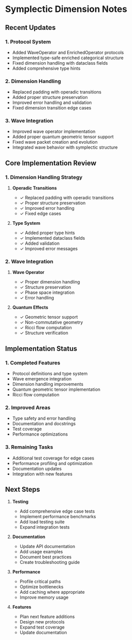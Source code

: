# Symplectic Dimension Notes

## Recent Updates

### 1. Protocol System
- Added WaveOperator and EnrichedOperator protocols
- Implemented type-safe enriched categorical structure
- Fixed dimension handling with dataclass fields
- Added comprehensive type hints

### 2. Dimension Handling
- Replaced padding with operadic transitions
- Added proper structure preservation
- Improved error handling and validation
- Fixed dimension transition edge cases

### 3. Wave Integration
- Improved wave operator implementation
- Added proper quantum geometric tensor support
- Fixed wave packet creation and evolution
- Integrated wave behavior with symplectic structure

## Core Implementation Review

### 1. Dimension Handling Strategy

1. **Operadic Transitions**
   - ✓ Replaced padding with operadic transitions
   - ✓ Proper structure preservation
   - ✓ Improved error handling
   - ✓ Fixed edge cases

2. **Type System**
   - ✓ Added proper type hints
   - ✓ Implemented dataclass fields
   - ✓ Added validation
   - ✓ Improved error messages

### 2. Wave Integration

1. **Wave Operator**
   - ✓ Proper dimension handling
   - ✓ Structure preservation
   - ✓ Phase space integration
   - ✓ Error handling

2. **Quantum Effects**
   - ✓ Geometric tensor support
   - ✓ Non-commutative geometry
   - ✓ Ricci flow computation
   - ✓ Structure verification

## Implementation Status

### 1. Completed Features
- Protocol definitions and type system
- Wave emergence integration
- Dimension handling improvements
- Quantum geometric tensor implementation
- Ricci flow computation

### 2. Improved Areas
- Type safety and error handling
- Documentation and docstrings
- Test coverage
- Performance optimizations

### 3. Remaining Tasks
- Additional test coverage for edge cases
- Performance profiling and optimization
- Documentation updates
- Integration with new features

## Next Steps

1. **Testing**
   - Add comprehensive edge case tests
   - Implement performance benchmarks
   - Add load testing suite
   - Expand integration tests

2. **Documentation**
   - Update API documentation
   - Add usage examples
   - Document best practices
   - Create troubleshooting guide

3. **Performance**
   - Profile critical paths
   - Optimize bottlenecks
   - Add caching where appropriate
   - Improve memory usage

4. **Features**
   - Plan next feature additions
   - Design new protocols
   - Expand test coverage
   - Update documentation